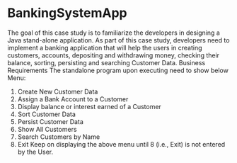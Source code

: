 # BankingSystemApp

The goal of this case study is to familiarize the developers in designing a Java stand-alone application. As part of this case study, developers need to implement a banking application that will help the users in creating customers, accounts, depositing and withdrawing money, checking their balance, sorting, persisting and searching Customer Data.
Business Requirements
The standalone program upon executing need to show below Menu:
1.	Create New Customer Data
2.	Assign a Bank Account to a Customer
3.	Display balance or interest earned of a Customer
4.	Sort Customer Data
5.	Persist Customer Data
6.	Show All Customers
7.	Search Customers by Name
8.	Exit
Keep on displaying the above menu until 8 (i.e., Exit) is not entered by the User.
